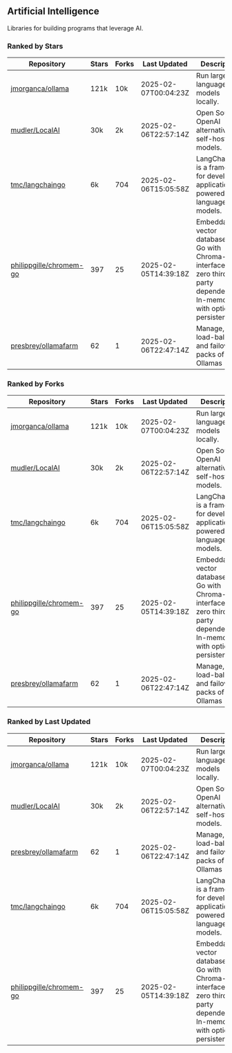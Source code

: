 ## Artificial Intelligence

Libraries for building programs that leverage AI.

### Ranked by Stars

| Repository | Stars | Forks | Last Updated | Description | 
|------------|-------|-------|--------------|-------------|
| [jmorganca/ollama](https://github.com/jmorganca/ollama) | 121k | 10k | 2025-02-07T00:04:23Z |  Run large language models locally. |
| [mudler/LocalAI](https://github.com/mudler/LocalAI) | 30k | 2k | 2025-02-06T22:57:14Z |  Open Source OpenAI alternative, self-host AI models. |
| [tmc/langchaingo](https://github.com/tmc/langchaingo) | 6k | 704 | 2025-02-06T15:05:58Z |  LangChainGo is a framework for developing applications powered by language models. |
| [philippgille/chromem-go](https://github.com/philippgille/chromem-go) | 397 | 25 | 2025-02-05T14:39:18Z |  Embeddable vector database for Go with Chroma-like interface and zero third-party dependencies. In-memory with optional persistence. |
| [presbrey/ollamafarm](https://github.com/presbrey/ollamafarm) | 62 | 1 | 2025-02-06T22:47:14Z |  Manage, load-balance, and failover packs of Ollamas |

### Ranked by Forks

| Repository | Stars | Forks | Last Updated | Description | 
|------------|-------|-------|--------------|-------------|
| [jmorganca/ollama](https://github.com/jmorganca/ollama) | 121k | 10k | 2025-02-07T00:04:23Z |  Run large language models locally. |
| [mudler/LocalAI](https://github.com/mudler/LocalAI) | 30k | 2k | 2025-02-06T22:57:14Z |  Open Source OpenAI alternative, self-host AI models. |
| [tmc/langchaingo](https://github.com/tmc/langchaingo) | 6k | 704 | 2025-02-06T15:05:58Z |  LangChainGo is a framework for developing applications powered by language models. |
| [philippgille/chromem-go](https://github.com/philippgille/chromem-go) | 397 | 25 | 2025-02-05T14:39:18Z |  Embeddable vector database for Go with Chroma-like interface and zero third-party dependencies. In-memory with optional persistence. |
| [presbrey/ollamafarm](https://github.com/presbrey/ollamafarm) | 62 | 1 | 2025-02-06T22:47:14Z |  Manage, load-balance, and failover packs of Ollamas |

### Ranked by Last Updated

| Repository | Stars | Forks | Last Updated | Description | 
|------------|-------|-------|--------------|-------------|
| [jmorganca/ollama](https://github.com/jmorganca/ollama) | 121k | 10k | 2025-02-07T00:04:23Z |  Run large language models locally. |
| [mudler/LocalAI](https://github.com/mudler/LocalAI) | 30k | 2k | 2025-02-06T22:57:14Z |  Open Source OpenAI alternative, self-host AI models. |
| [presbrey/ollamafarm](https://github.com/presbrey/ollamafarm) | 62 | 1 | 2025-02-06T22:47:14Z |  Manage, load-balance, and failover packs of Ollamas |
| [tmc/langchaingo](https://github.com/tmc/langchaingo) | 6k | 704 | 2025-02-06T15:05:58Z |  LangChainGo is a framework for developing applications powered by language models. |
| [philippgille/chromem-go](https://github.com/philippgille/chromem-go) | 397 | 25 | 2025-02-05T14:39:18Z |  Embeddable vector database for Go with Chroma-like interface and zero third-party dependencies. In-memory with optional persistence. |

